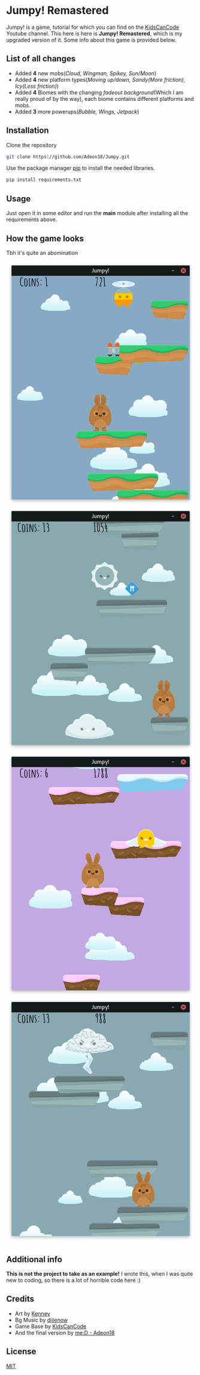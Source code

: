 # **Jumpy! Remastered** 

Jumpy! is a game, tutorial for which you can find on the [KidsCanCode](https://www.youtube.com/channel/UCNaPQ5uLX5iIEHUCLmfAgKg) Youtube channel.
This here is here is **Jumpy! Remastered**, which is my upgraded version of it. Some info about this game is provided below.

## **List of all changes**

- Added **4** new mobs(_Cloud, Wingman, Spikey, Sun/Moon_)
- Added **4** new platform types(_Moving up/down, Sandy(More friction), Icy(Less friction)_)
- Added **4** Biomes with the changing _fadeout background_(Which I am really proud of by the way), each biome contains different platforms and mobs.
- Added **3** more powerups(_Bubble, Wings, Jetpack_)

## **Installation**

Clone the repository

```bash
git clone https://github.com/Adeon18/Jumpy.git
```

Use the package manager [pip](https://pip.pypa.io/en/stable/) to install the needed libraries.

```bash
pip install requirements.txt
```

## **Usage**

Just open it in some editor and run the **main** module after installing all the requirements above.

## **How the game looks**

Tbh it's quite an abomination

![SCR1](images/1.png) ![SCR5](images/5.png) ![SCR1](images/3.png) ![SCR1](images/4.png)

## Additional info

**This is not the project to take as an example!** I wrote this, when I was quite new to coding, so there is a lot of horrible code here :)

## Credits

- Art by [Kenney](https://www.kenney.nl/)
- Bg Music by [diiienow](https://www.youtube.com/channel/UC7ASBj4jBxsNawTiauUgwdQ)
- Game Base by [KidsCanCode](https://www.youtube.com/channel/UCNaPQ5uLX5iIEHUCLmfAgKg)
- And the final version by [me:D - Adeon18](https://www.youtube.com/channel/UCFbGvtju4J6QCqbM85zglhA)

## License

[MIT](https://choosealicense.com/licenses/mit/)